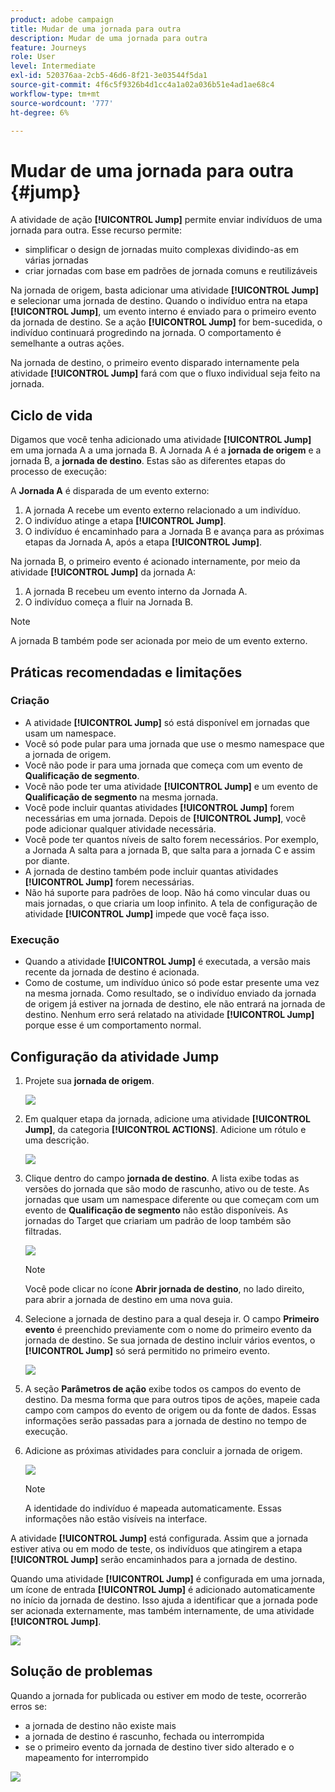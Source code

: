 ```yaml
---
product: adobe campaign
title: Mudar de uma jornada para outra
description: Mudar de uma jornada para outra
feature: Journeys
role: User
level: Intermediate
exl-id: 520376aa-2cb5-46d6-8f21-3e03544f5da1
source-git-commit: 4f6c5f9326b4d1cc4a1a02a036b51e4ad1ae68c4
workflow-type: tm+mt
source-wordcount: '777'
ht-degree: 6%

---
```


# Mudar de uma jornada para outra {#jump}

A atividade de ação **[!UICONTROL Jump]** permite enviar indivíduos de uma jornada para outra. Esse recurso permite:

* simplificar o design de jornadas muito complexas dividindo-as em várias jornadas
* criar jornadas com base em padrões de jornada comuns e reutilizáveis

Na jornada de origem, basta adicionar uma atividade **[!UICONTROL Jump]** e selecionar uma jornada de destino. Quando o indivíduo entra na etapa **[!UICONTROL Jump]**, um evento interno é enviado para o primeiro evento da jornada de destino. Se a ação **[!UICONTROL Jump]** for bem-sucedida, o indivíduo continuará progredindo na jornada. O comportamento é semelhante a outras ações.

Na jornada de destino, o primeiro evento disparado internamente pela atividade **[!UICONTROL Jump]** fará com que o fluxo individual seja feito na jornada.

## Ciclo de vida

Digamos que você tenha adicionado uma atividade **[!UICONTROL Jump]** em uma jornada A a uma jornada B. A Jornada A é a **jornada de origem** e a jornada B, a **jornada de destino**.
Estas são as diferentes etapas do processo de execução:

A **Jornada A** é disparada de um evento externo:

1. A jornada A recebe um evento externo relacionado a um indivíduo.
1. O indivíduo atinge a etapa **[!UICONTROL Jump]**.
1. O indivíduo é encaminhado para a Jornada B e avança para as próximas etapas da Jornada A, após a etapa **[!UICONTROL Jump]**.

Na jornada B, o primeiro evento é acionado internamente, por meio da atividade **[!UICONTROL Jump]** da jornada A:

1. A jornada B recebeu um evento interno da Jornada A.
1. O indivíduo começa a fluir na Jornada B.

>[!NOTE]
>
>A jornada B também pode ser acionada por meio de um evento externo.

## Práticas recomendadas e limitações

### Criação

* A atividade **[!UICONTROL Jump]** só está disponível em jornadas que usam um namespace.
* Você só pode pular para uma jornada que use o mesmo namespace que a jornada de origem.
* Você não pode ir para uma jornada que começa com um evento de **Qualificação de segmento**.
* Você não pode ter uma atividade **[!UICONTROL Jump]** e um evento de **Qualificação de segmento** na mesma jornada.
* Você pode incluir quantas atividades **[!UICONTROL Jump]** forem necessárias em uma jornada. Depois de **[!UICONTROL Jump]**, você pode adicionar qualquer atividade necessária.
* Você pode ter quantos níveis de salto forem necessários. Por exemplo, a Jornada A salta para a jornada B, que salta para a jornada C e assim por diante.
* A jornada de destino também pode incluir quantas atividades **[!UICONTROL Jump]** forem necessárias.
* Não há suporte para padrões de loop. Não há como vincular duas ou mais jornadas, o que criaria um loop infinito. A tela de configuração de atividade **[!UICONTROL Jump]** impede que você faça isso.

### Execução

* Quando a atividade **[!UICONTROL Jump]** é executada, a versão mais recente da jornada de destino é acionada.
* Como de costume, um indivíduo único só pode estar presente uma vez na mesma jornada. Como resultado, se o indivíduo enviado da jornada de origem já estiver na jornada de destino, ele não entrará na jornada de destino. Nenhum erro será relatado na atividade **[!UICONTROL Jump]** porque esse é um comportamento normal.

## Configuração da atividade Jump

1. Projete sua **jornada de origem**.

   ![](../assets/jump1.png)

1. Em qualquer etapa da jornada, adicione uma atividade **[!UICONTROL Jump]**, da categoria **[!UICONTROL ACTIONS]**. Adicione um rótulo e uma descrição.

   ![](../assets/jump2.png)

1. Clique dentro do campo **jornada de destino**.
A lista exibe todas as versões do jornada que são modo de rascunho, ativo ou de teste. As jornadas que usam um namespace diferente ou que começam com um evento de **Qualificação de segmento** não estão disponíveis. As jornadas do Target que criariam um padrão de loop também são filtradas.

   ![](../assets/jump3.png)

   >[!NOTE]
   >
   >Você pode clicar no ícone **Abrir jornada de destino**, no lado direito, para abrir a jornada de destino em uma nova guia.

1. Selecione a jornada de destino para a qual deseja ir.
O campo **Primeiro evento** é preenchido previamente com o nome do primeiro evento da jornada de destino. Se sua jornada de destino incluir vários eventos, o **[!UICONTROL Jump]** só será permitido no primeiro evento.

   ![](../assets/jump4.png)

1. A seção **Parâmetros de ação** exibe todos os campos do evento de destino. Da mesma forma que para outros tipos de ações, mapeie cada campo com campos do evento de origem ou da fonte de dados. Essas informações serão passadas para a jornada de destino no tempo de execução.
1. Adicione as próximas atividades para concluir a jornada de origem.

   ![](../assets/jump5.png)


   >[!NOTE]
   >
   >A identidade do indivíduo é mapeada automaticamente. Essas informações não estão visíveis na interface.

A atividade **[!UICONTROL Jump]** está configurada. Assim que a jornada estiver ativa ou em modo de teste, os indivíduos que atingirem a etapa **[!UICONTROL Jump]** serão encaminhados para a jornada de destino.

Quando uma atividade **[!UICONTROL Jump]** é configurada em uma jornada, um ícone de entrada **[!UICONTROL Jump]** é adicionado automaticamente no início da jornada de destino. Isso ajuda a identificar que a jornada pode ser acionada externamente, mas também internamente, de uma atividade **[!UICONTROL Jump]**.

![](../assets/jump7.png)

## Solução de problemas

Quando a jornada for publicada ou estiver em modo de teste, ocorrerão erros se:
* a jornada de destino não existe mais
* a jornada de destino é rascunho, fechada ou interrompida
* se o primeiro evento da jornada de destino tiver sido alterado e o mapeamento for interrompido

![](../assets/jump6.png)
